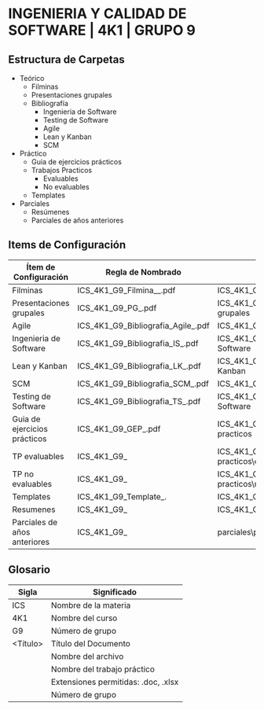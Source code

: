 
# INGENIERIA Y CALIDAD DE SOFTWARE | 4K1 | GRUPO 9




## Estructura de Carpetas

- Teórico
    - Filminas
    - Presentaciones grupales
	- Bibliografía
		- Ingenieria de Software
		- Testing de Software
		- Agile
		- Lean y Kanban
		- SCM
- Práctico
	- Guia de ejercicios prácticos
	- Trabajos Practicos
		- Evaluables
		- No evaluables
	- Templates
- Parciales
	- Resúmenes
	- Parciales de años anteriores


## Items de Configuración
| Ítem de Configuración               | Regla de Nombrado                                      | Ubicación                                            |
|-------------------------------------|--------------------------------------------------------|------------------------------------------------------|
| Filminas                            | ICS_4K1_G9_Filmina_<NroFilmina>_<NombreDelArchivo>.pdf | ICS_4K1_G9\teorico\filminas                          |
| Presentaciones grupales             | ICS_4K1_G9_PG_<NombreDePresentacion>.pdf               | ICS_4K1_G9\teorico\presentaciones-grupales           |
| Agile                               | ICS_4K1_G9_Bibliografia_Agile_<NombreDelArchivo>.pdf   | ICS_4K1_G9\teorico\bibliografia\Agile                |
| Ingenieria de Software              | ICS_4K1_G9_Bibliografia_IS_<NombreDelArchivo>.pdf      | ICS_4K1_G9\teorico\bibliografia\Ingenieria-Software  |
| Lean y Kanban                       | ICS_4K1_G9_Bibliografia_LK_<NombreDelArchivo>.pdf      | ICS_4K1_G9\teorico\bibliografia\Lean-Kanban          |
| SCM                                 | ICS_4K1_G9_Bibliografia_SCM_<NombreDelArchivo>.pdf     | ICS_4K1_G9\teorico\bibliografia\SCM                  |
| Testing de Software                 | ICS_4K1_G9_Bibliografia_TS_<NombreDelArchivo>.pdf      | ICS_4K1_G9\teorico\bibliografia\Testing-Software     |
| Guia de ejercicios prácticos        | ICS_4K1_G9_GEP_<NombreDelArchivo>.pdf                  | ICS_4K1_G9\practico\guia-ejercicios-practicos        |
| TP evaluables                       | ICS_4K1_G9_                                            | ICS_4K1_G9\practico\trabajos-practicos\evaluables    |
| TP no evaluables                    | ICS_4K1_G9_                                            | ICS_4K1_G9\practico\trabajos-practicos\no-evaluables |
| Templates                           | ICS_4K1_G9_Template_<NombreDelArchivo>.<Ext>           | ICS_4K1_G9\practico\templates                        |
| Resumenes                           | ICS_4K1_G9_                                            | ICS_4K1_G9\parciales\resumenes                       |
| Parciales de años anteriores        | ICS_4K1_G9_                                            | parciales\parciales-años-anteriores                  |

## Glosario

| Sigla              | Significado                         |
|--------------------|-------------------------------------|
| ICS                | Nombre de la materia                |
| 4K1                | Nombre del curso                    |
| G9                 | Número de grupo                     |
| <Título>           | Título del Documento                |
| <NombreDelArchivo> | Nombre del archivo                  |
| <NroFilmina>       | Nombre del trabajo práctico         |
| <Ext>              | Extensiones permitidas: .doc, .xlsx |
| <Nro Grupo>        | Número de grupo                     |
